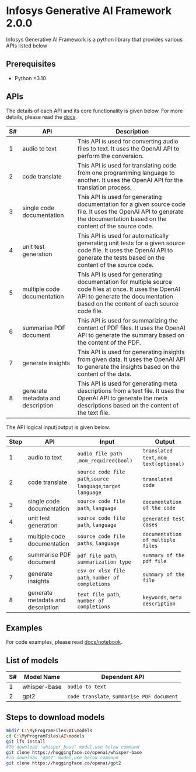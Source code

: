 [
 Copyright 2024 Infosys Ltd.                                                                                    
 Use of this source code is governed by Apache License Version 2.0 that can be found in the LICENSE file or at  
http://www.apache.org/licenses/                                                                           
]:#
# Infosys Generative AI Framework 2.0.0

Infosys Generative AI Framework is a python library that provides various APIs listed below

## Prerequisites 

- Python =3.10

## APIs

The details of each API and its core functionality is given below. For more details, please read the [docs](docs).

S# | API	| Description | 
---|-------|---------------|
1 | audio to text | This API is used for converting audio files to text. It uses the OpenAI API to perform the conversion.
2 | code translate | This API is used for translating code from one programming language to another. It uses the OpenAI API for the translation process.
3 | single code documentation | This API is used for generating documentation for a given source code file. It uses the OpenAI API to generate the documentation based on the content of the source code.
4 | unit test generation | This API is used for automatically generating unit tests for a given source code file. It uses the OpenAI API to generate the tests based on the content of the source code.
5 | multiple code documentation |  This API is used for generating documentation for multiple source code files at once. It uses the OpenAI API to generate the documentation based on the content of each source code file.
6 | summarise PDF document | This API is used for summarizing the content of PDF files. It uses the OpenAI API to generate the summary based on the content of the PDF.
7 | generate insights | This API is used for generating insights from given data. It uses the OpenAI API to generate the insights based on the content of the data.
8 | generate metadata and description | This API is used for generating meta descriptions from a text file. It uses the OpenAI API to generate the meta descriptions based on the content of the text file.


The API logical input/output is given below. 

Step | API | Input | Output  
---|---|---|---|
1 | audio to text | `audio file path` ,`mom_required(bool)`  | `translated text`, `mom text(optional)` 
2 | code translate | `source code file path`,`source language`,`target language` | `translated code` 
3 | single code documentation  | `source code file path`, `language` | `documentation of the code`
4 | unit test generation  | `source code file path`, `language` | `generated test cases`
5 | multiple code documentation |`source code file paths`, `language`  | `documentation of multiple files` 
6 | summarise PDF document| `pdf file path`, `summarization type` | `summary of the pdf file`
7 | generate insights| `csv or xlsx file path`, `number of completions`  | `summary of the file`
8 | generate metadata and description| `text file path`, `number of completions` | `keywords`, `meta description` 
 

## Examples

For code examples, please read [docs/notebook](docs/notebook).



## List of models
S# | Model Name	| Dependent API |
---|-------------------|-----|
1  | whisper-base      | `audio to text`
2  | gpt2              | `code translate`, `summarise PDF document`


## Steps to download models
 
 
```bash
mkdir C:\MyProgramFiles\AI\models
cd C:\MyProgramFiles\AI\models
git lfs install
#To download 'whisper_base' model,use below command
git clone https://huggingface.co/openai/whisper-base
#To download 'gpt2' model,use below command
git clone https://huggingface.co/openai/gpt2
```

